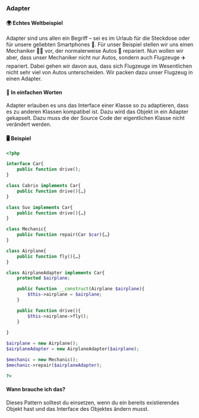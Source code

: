 ### Adapter

#### 🌍 Echtes Weltbeispiel
Adapter sind uns allen ein Begriff – sei es im Urlaub für die Steckdose oder für unsere geliebten Smartphones 📱. Für unser Beispiel stellen wir uns einen Mechaniker 👩‍🔧 vor, der normalerweise Autos 🚗  repariert. Nun wollen wir aber, dass unser Mechaniker nicht nur Autos, sondern auch Flugzeuge ✈️️ repariert. Dabei gehen wir davon aus, dass sich Flugzeuge im Wesentlichen nicht sehr viel von Autos unterscheiden. Wir packen dazu unser Flugzeug in einen Adapter. 

#### 💬 In einfachen Worten
Adapter erlauben es uns das Interface einer Klasse so zu adaptieren, dass es zu anderen Klassen kompatibel ist. Dazu wird das Objekt in ein Adapter gekapselt. Dazu muss die der Source Code der eigentlichen Klasse nicht verändert werden. 

#### 🖥 Beispiel


```php 
<?php

interface Car{
    public function drive();
}

class Cabrio implements Car{
    public function drive(){…}
}

class Suv implements Car{
    public function drive(){…}
}

class Mechanic{
    public function repair(Car $car){…}
}

class Airplane{
    public function fly(){…}
}

class AirplaneAdapter implements Car{
    protected $airplane;

    public function __construct(Airplane $airplane){
        $this->airplane = $airplane;
    }

    public function drive(){
        $this->airplane->fly();
    }
    
}

$airplane = new Airplane();
$airplaneAdapter = new AirplaneAdapter($airplane);

$mechanic = new Mechanic();
$mechanic->repair($airplaneAdapter);

?>
```

#### Wann brauche ich das? 
Dieses Pattern solltest du einsetzen, wenn du ein bereits existierendes Objekt hast und das Interface des Objektes ändern musst. 